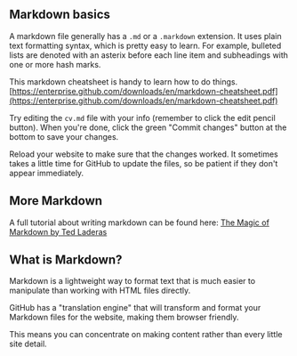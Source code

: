 ## Markdown basics

A markdown file generally has a `.md` or a `.markdown` extension.  It uses plain text formatting syntax, which is pretty easy to learn.  For example, bulleted lists are denoted with an asterix before each line item and subheadings with one or more hash marks.  

This markdown cheatsheet is handy to learn how to do things. [https://enterprise.github.com/downloads/en/markdown-cheatsheet.pdf](https://enterprise.github.com/downloads/en/markdown-cheatsheet.pdf)

Try editing the `cv.md` file with your info (remember to click the edit pencil button). When you're done, click the green "Commit changes" button at the bottom to save your changes.

Reload your website to make sure that the changes worked. It sometimes takes a little time for GitHub to update the files, so be patient if they don't appear immediately.

## More Markdown

A full tutorial about writing markdown can be found here: [The Magic of Markdown by Ted Laderas](http://laderast.github.io/magic-of-markdown/)

## What is Markdown?

Markdown is a lightweight way to format text that is much easier to manipulate than working with HTML files directly.

GitHub has a "translation engine" that will transform and format your Markdown files for the website, making them browser friendly.

This means you can concentrate on making content rather than every little site detail.
